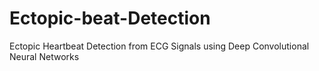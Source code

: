 # Ectopic-beat-Detection
Ectopic Heartbeat Detection from ECG Signals using Deep Convolutional Neural Networks
